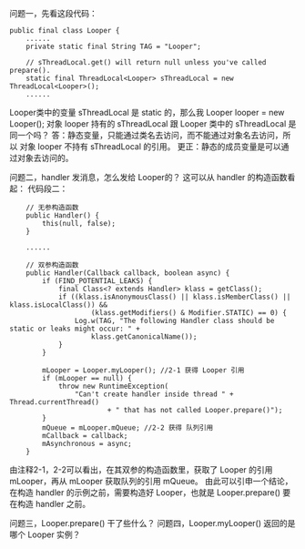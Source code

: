 问题一，先看这段代码：
```
public final class Looper {
    ......
    private static final String TAG = "Looper";

    // sThreadLocal.get() will return null unless you've called prepare().
    static final ThreadLocal<Looper> sThreadLocal = new ThreadLocal<Looper>();
    ......
```
Looper类中的变量 sThreadLocal 是 static 的，那么我 Looper looper = new Looper();
对象 looper 持有的 sThreadLocal 跟 Looper 类中的 sThreadLocal 是同一个吗？
答：静态变量，只能通过类名去访问，而不能通过对象名去访问，所以 对象 looper 不持有 sThreadLocal 的引用。
更正：静态的成员变量是可以通过对象去访问的。

问题二，handler 发消息，怎么发给 Looper的？
这可以从 handler 的构造函数看起：
代码段二：
```
    // 无参构造函数
    public Handler() {
        this(null, false);
    }

    ......

    // 双参构造函数
    public Handler(Callback callback, boolean async) {
        if (FIND_POTENTIAL_LEAKS) {
            final Class<? extends Handler> klass = getClass();
            if ((klass.isAnonymousClass() || klass.isMemberClass() || klass.isLocalClass()) &&
                    (klass.getModifiers() & Modifier.STATIC) == 0) {
                Log.w(TAG, "The following Handler class should be static or leaks might occur: " +
                    klass.getCanonicalName());
            }
        }

        mLooper = Looper.myLooper(); //2-1 获得 Looper 引用
        if (mLooper == null) {
            throw new RuntimeException(
                "Can't create handler inside thread " + Thread.currentThread()
                        + " that has not called Looper.prepare()");
        }
        mQueue = mLooper.mQueue; //2-2 获得 队列引用
        mCallback = callback;
        mAsynchronous = async;
    }
```
由注释2-1，2-2可以看出，在其双参的构造函数里，获取了 Looper 的引用 mLooper，再从 mLooper 获取队列的引用 mQueue。
由此可以引申一个结论，在构造 handler 的示例之前，需要构造好 Looper，也就是 Looper.prepare() 要在构造 handler 之前。


问题三，Looper.prepare() 干了些什么？
问题四，Looper.myLooper() 返回的是哪个 Looper 实例？

